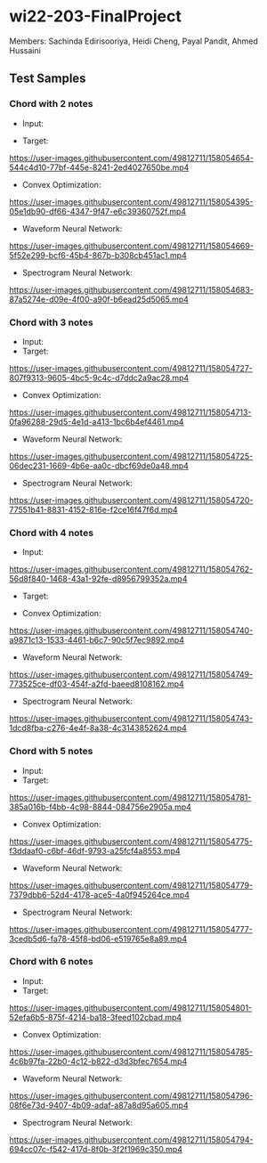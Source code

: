 # wi22-203-FinalProject

Members: Sachinda Edirisooriya, Heidi Cheng, Payal Pandit, Ahmed Hussaini

## Test Samples
### Chord with 2 notes
* Input:

* Target: 


https://user-images.githubusercontent.com/49812711/158054654-544c4d10-77bf-445e-8241-2ed4027650be.mp4


* Convex Optimization: 


https://user-images.githubusercontent.com/49812711/158054395-05e1db90-df66-4347-9f47-e6c39360752f.mp4


* Waveform Neural Network: 


https://user-images.githubusercontent.com/49812711/158054669-5f52e299-bcf6-45b4-867b-b308cb451ac1.mp4


* Spectrogram Neural Network: 


https://user-images.githubusercontent.com/49812711/158054683-87a5274e-d09e-4f00-a90f-b6ead25d5065.mp4


### Chord with 3 notes
* Input: 
* Target: 


https://user-images.githubusercontent.com/49812711/158054727-807f9313-9605-4bc5-9c4c-d7ddc2a9ac28.mp4


* Convex Optimization: 


https://user-images.githubusercontent.com/49812711/158054713-0fa96288-29d5-4e1d-a413-1bc6b4ef4461.mp4


* Waveform Neural Network: 


https://user-images.githubusercontent.com/49812711/158054725-06dec231-1669-4b6e-aa0c-dbcf69de0a48.mp4


* Spectrogram Neural Network: 


https://user-images.githubusercontent.com/49812711/158054720-77551b41-8831-4152-816e-f2ce16f47f6d.mp4


### Chord with 4 notes
* Input: 


https://user-images.githubusercontent.com/49812711/158054762-56d8f840-1468-43a1-92fe-d8956799352a.mp4


* Target: 

* Convex Optimization: 


https://user-images.githubusercontent.com/49812711/158054740-a9871c13-1533-4461-b6c7-90c5f7ec9892.mp4


* Waveform Neural Network: 


https://user-images.githubusercontent.com/49812711/158054749-773525ce-df03-454f-a2fd-baeed8108162.mp4


* Spectrogram Neural Network: 


https://user-images.githubusercontent.com/49812711/158054743-1dcd8fba-c276-4e4f-8a38-4c3143852624.mp4


### Chord with 5 notes
* Input: 
* Target: 


https://user-images.githubusercontent.com/49812711/158054781-385a016b-f4bb-4c98-8844-084756e2905a.mp4


* Convex Optimization: 


https://user-images.githubusercontent.com/49812711/158054775-f3ddaaf0-c6bf-46df-9793-a25fcf4a8553.mp4


* Waveform Neural Network: 


https://user-images.githubusercontent.com/49812711/158054779-7379dbb6-52d4-4178-ace5-4a0f945264ce.mp4


* Spectrogram Neural Network: 


https://user-images.githubusercontent.com/49812711/158054777-3cedb5d6-fa78-45f8-bd06-e519765e8a89.mp4


### Chord with 6 notes
* Input: 
* Target: 


https://user-images.githubusercontent.com/49812711/158054801-52efa6b5-875f-4214-ba18-3feed102cbad.mp4


* Convex Optimization: 


https://user-images.githubusercontent.com/49812711/158054785-4c6b97fa-22b0-4c12-b822-d3d3bfec7654.mp4



* Waveform Neural Network: 


https://user-images.githubusercontent.com/49812711/158054796-08f6e73d-9407-4b09-adaf-a87a8d95a605.mp4


* Spectrogram Neural Network: 


https://user-images.githubusercontent.com/49812711/158054794-694cc07c-f542-417d-8f0b-3f2f1969c350.mp4

